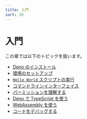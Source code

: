 ```yaml
---
title: 入門
sort: 20
---
```

<!-- L1..1
# Getting Started
-->

# 入門

<!-- L3..3
In this chapter we'll discuss:
-->

この章では以下のトピックを扱います。

<!-- L5..13
- [Installing Deno](./getting_started/installation.md)
- [Setting up your environment](./getting_started/setup_your_environment.md)
- [Running a `Hello World` script](./getting_started/first_steps.md)
- [Writing our own script](./getting_started/first_steps.md)
- [Command line interface](./getting_started/command_line_interface.md)
- [Understanding permissions](./getting_started/permissions.md)
- [Using Deno with TypeScript](./getting_started/typescript.md)
- [Using WebAssembly](./getting_started/webassembly.md)
- [Debugging your code](./getting_started/debugging_your_code.md)
-->

- [Deno のインストール](./installation.md)
- [環境のセットアップ](./setup_your_environment.md)
- [`Hello World` スクリプトの実行](./first_steps.md)
- [コマンドラインインターフェイス](./command_line_interface.md)
- [パーミッションを理解する](./permissions.md)
- [Deno で TypeScript を使う](./getting_started/typescript.md)
- [WebAssembly を使う](./getting_started/webassembly.md)
- [コードをデバッグする](./getting_started/debugging_your_code.md)
